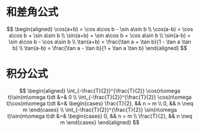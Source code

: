 # 和差角公式  

$$
\begin{aligned}
\cos(a+b) = \cos a\cos b - \sin a\sin b   \\
\cos(a-b) = \cos a\cos b + \sin a\sin b   \\
\sin(a+b) = \sin a\cos b + \cos a\sin b   \\
\sin(a-b) = \sin a\cos b - \cos a\sin b   \\
\tan(a+b) = \frac{\tan a + \tan b}{1 - \tan a \tan b}   \\
\tan(a-b) = \frac{\tan a - \tan b}{1 + \tan a \tan b}
\end{aligned}
$$

# 积分公式
$$
\begin{aligned}
\int_{-\frac{T}{2}}^{\frac{T}{2}} \cos(n\omega t)\sin(m\omega t)dt &=& 0  \\
\int_{-\frac{T}{2}}^{\frac{T}{2}} \cos(n\omega t)\cos(m\omega t)dt &=& 
\begin{cases}  
\frac{T}{2}, && n = m  \\
0, &&  n \neq m
\end{cases} \\
\int_{-\frac{T}{2}}^{\frac{T}{2}} \sin(n\omega t)\sin(m\omega t)dt &=& 
\begin{cases} 
0, && n = m  \\
\frac{T}{2}, &&  n \neq m
\end{cases}
\end{aligned}
$$